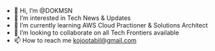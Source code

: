 - 👋 Hi, I’m @DOKMSN
- 👀 I’m interested in Tech News & Updates
- 🌱 I’m currently learning AWS Cloud Practioner & Solutions Architect
- 💞️ I’m looking to collaborate on all Tech Frontiers available
- 📫 How to reach me kojootabil@gmail.com

<!---
DOKMSN/DOKMSN is a ✨ special ✨ repository because its `README.md` (this file) appears on your GitHub profile.
You can click the Preview link to take a look at your changes.
--->
